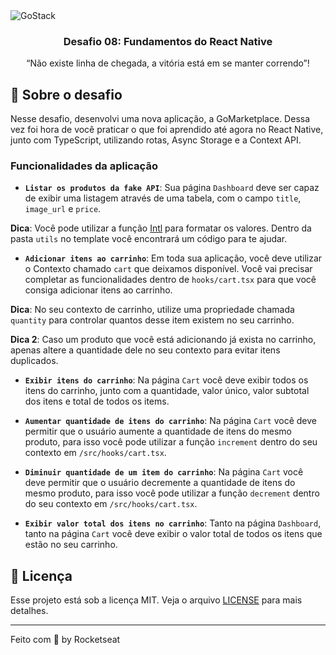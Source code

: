 <img alt="GoStack" src="https://storage.googleapis.com/golden-wind/bootcamp-gostack/header-desafios.png" />

<h3 align="center">
  Desafio 08: Fundamentos do React Native
</h3>

<p align="center">“Não existe linha de chegada, a vitória está em se manter correndo”!</blockquote>

## :rocket: Sobre o desafio

Nesse desafio, desenvolvi uma nova aplicação, a GoMarketplace. Dessa vez foi hora de você praticar o que foi aprendido até agora no React Native, junto com TypeScript, utilizando rotas, Async Storage e a Context API.

### Funcionalidades da aplicação

- **`Listar os produtos da fake API`**: Sua página `Dashboard` deve ser capaz de exibir uma listagem através de uma tabela, com o campo `title`, `image_url` e `price`.

**Dica**: Você pode utilizar a função [Intl](https://developer.mozilla.org/pt-BR/docs/Web/JavaScript/Reference/Global_Objects/NumberFormat) para formatar os valores. Dentro da pasta `utils` no template você encontrará um código para te ajudar.

- **`Adicionar itens ao carrinho`**: Em toda sua aplicação, você deve utilizar o Contexto chamado `cart` que deixamos disponível. Você vai precisar completar as funcionalidades dentro de `hooks/cart.tsx` para que você consiga adicionar itens ao carrinho.

**Dica**: No seu contexto de carrinho, utilize uma propriedade chamada `quantity` para controlar quantos desse item existem no seu carrinho.

**Dica 2**: Caso um produto que você está adicionando já exista no carrinho, apenas altere a quantidade dele no seu contexto para evitar itens duplicados.

- **`Exibir itens do carrinho`**: Na página `Cart` você deve exibir todos os itens do carrinho, junto com a quantidade, valor único, valor subtotal dos itens e total de todos os items.

- **`Aumentar quantidade de itens do carrinho`**: Na página `Cart` você deve permitir que o usuário aumente a quantidade de itens do mesmo produto, para isso você pode utilizar a função `increment` dentro do seu contexto em `/src/hooks/cart.tsx`.

- **`Diminuir quantidade de um item do carrinho`**: Na página `Cart` você deve permitir que o usuário decremente a quantidade de itens do mesmo produto, para isso você pode utilizar a função `decrement` dentro do seu contexto em `/src/hooks/cart.tsx`.

- **`Exibir valor total dos itens no carrinho`**: Tanto na página `Dashboard`, tanto na página `Cart` você deve exibir o valor total de todos os itens que estão no seu carrinho.

## :memo: Licença

Esse projeto está sob a licença MIT. Veja o arquivo [LICENSE](LICENSE) para mais detalhes.

---

Feito com 💜 by Rocketseat
